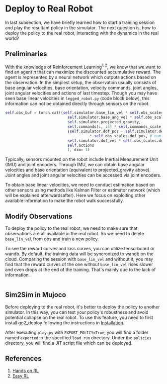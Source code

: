 # Deploy to Real Robot

In last subsection, we have briefly learned how to start a training session and play the resultant policy in the simulator. The next question is, how to deploy the policy to the real robot, interacting with the dynamics in the real world? 

## Preliminaries

With the knowledge of Reinforcement Learning$^{1,2}$, we know that we want to find an agent $\pi$ that can maximize the discounted accumulative reward. The agent is represented by a neural network which outputs actions based on the observation. In the simplest setup, the observation usually consists of base angular velocities, base orientation, velocity commands, joint angles, joint angular velocities and actions of last timestep. Though you may have seen base linear velocities in `legged_robot.py` (code block below), this information can not be obtained directly through sensors on the robot.

```python
self.obs_buf = torch.cat((self.simulator.base_lin_vel * self.obs_scales.lin_vel,                    # 3
                            self.simulator.base_ang_vel * self.obs_scales.ang_vel,                   # 3
                            self.simulator.projected_gravity,                                         # 3
                            self.commands[:, :3] * self.commands_scale,                   # 3
                            (self.simulator.dof_pos - self.simulator.default_dof_pos) 
                                      * self.obs_scales.dof_pos, # num_dofs
                            self.simulator.dof_vel * self.obs_scales.dof_vel,                         # num_dofs
                            self.actions                                                    # num_actions
                            ), dim=-1)
```

Typically, sensors mounted on the robot include Inertial Measurement Unit (IMU) and joint encoders. Through IMU, we can obtain base angular velocities and base orientation (equivalent to projected_gravity above). Joint angles and joint angular velocities can be accessed via joint encoders. 

To obtain base linear velocities, we need to conduct estimation based on other sensors using methods like Kalman Filter or estimator network (which will be explained afterwardsafter). Here we focus on exploiting other available information to make the robot walk successfully.

## Modify Observations

To deploy the policy to the real robot, we need to make sure that observations are all available in the real robot. So we need to delete `base_lin_vel` from obs and train a new policy.

To see the reward curves and loss curves, you can utilize tensorboard or wandb. By default, the training data will be syncronized to wandb on the cloud. Comparing the session with `base_lin_vel` and without it, you may find that the reward curves of the one without `base_lin_vel` rises slower and even drops at the end of the training. That's mainly due to the lack of information.

```{figure} ../../_static/images/compare_with_and_wo_lin_vel.png
```

## Sim2Sim in Mujoco

Before deploying to the real robot, it's better to deploy the policy to another simulator. In this way, you can test your policy's robustness and avoid potential collapse on the real robot. To use this feature, you need to first install go2_deploy following the instructions in [Installation](installation.md).

After executing `play.py` with `EXPORT_POLICY=True`, you will find a folder named `exported` in the specified `load_run` directory. Under the `policies` directory, you will find a JIT script file which can be deployed.



## References

1. [Hands on RL](https://hrl.boyuai.com/)
2. [Easy RL](https://datawhalechina.github.io/easy-rl/#/)